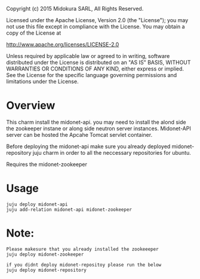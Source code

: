 Copyright (c) 2015 Midokura SARL, All Rights Reserved.

Licensed under the Apache License, Version 2.0 (the "License");
you may not use this file except in compliance with the License.
You may obtain a copy of the License at

   http://www.apache.org/licenses/LICENSE-2.0

Unless required by applicable law or agreed to in writing, software
distributed under the License is distributed on an "AS IS" BASIS,
WITHOUT WARRANTIES OR CONDITIONS OF ANY KIND, either express or implied.
See the License for the specific language governing permissions and
limitations under the License.


Overview
========

This charm install the  midonet-api. you may need to install the alond side 
the zookeeper instane or along side neutron server instances.
Midonet-API server can be hosted the Apcahe Tomcat servlet container.

Before deploying the midonet-api make sure you already deployed
midonet-repository juju charm in order to all the neccessary repositories
for ubuntu.

Requires the midonet-zookeeper 

Usage
=====
    juju deploy midonet-api
    juju add-relation midonet-api midonet-zookeeper

   

Note:
=====
    Please makesure that you already installed the zookeeeper 
    juju deploy midonet-zookeeper

    if you didnt deploy midonet-repositoy please run the below
    juju deploy midonet-repository
 
